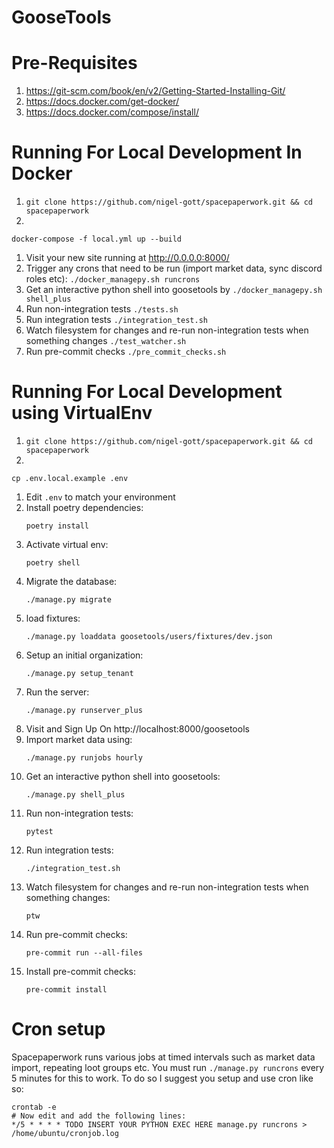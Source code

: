 # GooseTools

# Pre-Requisites

1. https://git-scm.com/book/en/v2/Getting-Started-Installing-Git/
1. https://docs.docker.com/get-docker/
1. https://docs.docker.com/compose/install/

# Running For Local Development In Docker

1. ```git clone https://github.com/nigel-gott/spacepaperwork.git && cd spacepaperwork```
1.

 ```
 docker-compose -f local.yml up --build
 ```

1. Visit your new site running at http://0.0.0.0:8000/
1. Trigger any crons that need to be run (import market data, sync discord roles
   etc): ```./docker_managepy.sh runcrons```
1. Get an interactive python shell into goosetools
   by ```./docker_managepy.sh shell_plus```
1. Run non-integration tests ```./tests.sh```
1. Run integration tests ```./integration_test.sh```
1. Watch filesystem for changes and re-run non-integration tests when something
   changes ```./test_watcher.sh```
1. Run pre-commit checks ```./pre_commit_checks.sh```

# Running For Local Development using VirtualEnv

1. ```git clone https://github.com/nigel-gott/spacepaperwork.git && cd spacepaperwork```
1.

 ```
 cp .env.local.example .env
 ```

1. Edit ```.env``` to match your environment
1. Install poetry dependencies:
    ```
    poetry install
    ```
1. Activate virtual env:
    ```
   poetry shell
    ```
1. Migrate the database:
    ```
    ./manage.py migrate
    ```
1. load fixtures:
    ```
    ./manage.py loaddata goosetools/users/fixtures/dev.json
    ```
1. Setup an initial organization:
    ```
    ./manage.py setup_tenant
    ```
1. Run the server:
    ```
    ./manage.py runserver_plus
    ```
1. Visit and Sign Up On http://localhost:8000/goosetools
1. Import market data using:
    ```
    ./manage.py runjobs hourly
    ```
1. Get an interactive python shell into goosetools:
    ```
    ./manage.py shell_plus
    ```
1. Run non-integration tests:
    ```
    pytest
    ```
1. Run integration tests:
    ```
    ./integration_test.sh
    ```
1. Watch filesystem for changes and re-run non-integration tests when something changes:
    ```
    ptw
    ```
1. Run pre-commit checks:
    ```
    pre-commit run --all-files
    ```
1. Install pre-commit checks:
    ```
    pre-commit install
    ```

# Cron setup

Spacepaperwork runs various jobs at timed intervals such as market data import,
repeating loot groups etc. You must run `./manage.py runcrons` every 5 minutes for this
to work. To do so I suggest you setup and use cron like so:

```
crontab -e
# Now edit and add the following lines:
*/5 * * * * TODO INSERT YOUR PYTHON EXEC HERE manage.py runcrons > /home/ubuntu/cronjob.log
```
